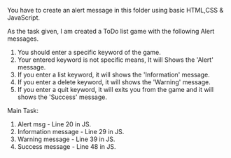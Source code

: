 You have to create an alert message in this folder using basic HTML,CSS & JavaScript.

As the task given, I am created a ToDo list game with the following Alert messages.

1. You should enter a specific keyword of the game.
2. Your entered keyword is not specific means, It will Shows the 'Alert' message.
3. If you enter a list keyword, it will shows the 'Information' message.
4. If you enter a delete keyword, it will shows the 'Warning' message.
5. If you enter a quit keyword, it will exits you from the game and it will shows the 'Success' message.

Main Task:

1. Alert msg - Line 20 in JS.
2. Information message - Line 29 in JS.
3. Warning message - Line 39 in JS.
4. Success message - Line 48 in JS.